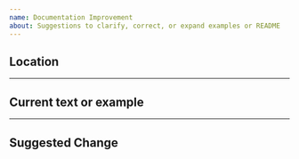 ```yaml
---
name: Documentation Improvement
about: Suggestions to clarify, correct, or expand examples or README
---
```


## Location
<!-- Which file or section -->

---

## Current text or example
<!-- What exists now that could be better -->

---

## Suggested Change
<!-- What you propose instead or a new example/text -->
